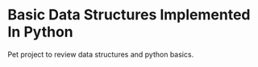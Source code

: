 Basic Data Structures Implemented In Python
============
Pet project to review data structures and python basics.
